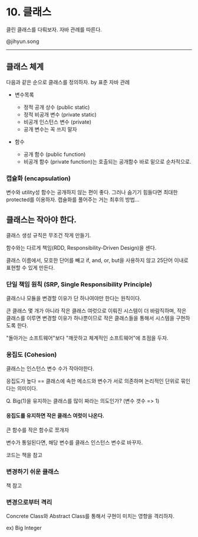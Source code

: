 # 10. 클래스

클린 클래스를 다뤄보자. 자바 관례를 따른다.

@jihyun.song

---------

## 클래스 체계

다음과 같은 순으로 클래스를 정의하자. by 표준 자바 관례

 * 변수목록
	 * 정적 공개 상수 (public static)
	 * 정적 비공개 변수 (private static)
	 * 비공개 인스턴스 변수 (private)
	 * 공개 변수는 꼭 쓰지 말자
	 
 * 함수
    * 공개 함수 (public function)
    * 비공개 함수 (private function)는 호출되는 공개함수 바로 밑으로 순차적으로.   	

### 캡슐화 (encapsulation)
 변수와 utility성 함수는 공개하지 않는 편이 좋다. 그러나 숨기기 힘들다면 최대한 protected를 이용하자. 캡슐화를 풀어주는 거는 최후의 방법...
 
 
## 클래스는 작아야 한다.

클래스 생성 규칙은 무조건 작게 만들기.

함수와는 다르게 책임(RDD, Responsibility-Driven Design)을 센다.
 
클래스 이름에서, 모호한 단어를 빼고 if, and, or, but을 사용하지 않고 25단어 이내로 표현할 수 있게 만든다.

### 단일 책임 원칙 (SRP, Single Responsibility Principle)

클래스나 모듈을 변경할 이유가 단 하나여야만 한다는 원칙이다.

큰 클래스 몇 개가 아니라 작은 클래스 여럿으로 이뤄진 시스템이 더 바람직하며, 작은 클래스를 이루면 변경할 이유가 하나뿐이므로 작은 클래스들을 통해서 시스템을 구현하도록 한다.

"돌아가는 소프트웨어"보다 "깨끗하고 체계적인 소프트웨어"에 초점을 두자.


### 응집도 (Cohesion)

클래스는 인스턴스 변수 수가 작아야한다.

응집도가 높다 == 클래스에 속한 메소드와 변수가 서로 의존하며 논리적인 단위로 묶인다는 의미이다.

Q. Big(1)을 유지하는 클래스를 많이 짜라는 의도인가? (변수 갯수 => 1)


#### 응집도를 유지하면 작은 클래스 여럿이 나온다.

큰 함수를 작은 함수로 쪼개자

변수가 통일된다면, 해당 변수를 클래스 인스턴스 변수로 바꾸자.

코드는 책을 참고


### 변경하기 쉬운 클래스

책 참고

### 변경으로부터 격리

Concrete Class와 Abstract Class를 통해서 구현이 미치는 영향을 격리하자.

ex) Big Integer





